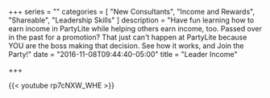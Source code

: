 +++
series = ""
categories = [
  "New Consultants",
  "Income and Rewards",
  "Shareable",
  "Leadership Skills"
]
description = "Have fun learning how to earn income in PartyLite while helping others earn income, too. Passed over in the past for a promotion? That just can't happen at PartyLite because YOU are the boss making that decision. See how it works, and Join the Party!"
date = "2016-11-08T09:44:40-05:00"
title = "Leader Income"

+++

{{< youtube rp7cNXW_WHE >}}
